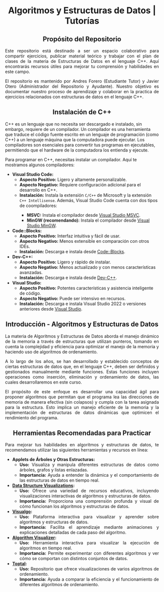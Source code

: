 <!--! Title !-->

<h1 align="center">Algoritmos y Estructuras de Datos | Tutorías</h1>

<!--! About This Repository !-->

<h2 align="center">Propósito del Repositorio</h2>

<div style="text-align:justify;">
  <p>
    Este repositorio está destinado a ser un espacio colaborativo para compartir ejercicios, publicar material teórico y trabajar con el plan de clases de la materia de Estructuras de Datos en el lenguaje C++. Aquí encontrarás recursos útiles para mejorar tu comprensión y habilidades en este campo.
  </p>
  <p>
    El repositorio es mantenido por Andres Forero (Estudiante Tutor) y Javier Otero (Administrador del Repositorio y Ayudante). Nuestro objetivo es documentar nuestro proceso de aprendizaje y colaborar en la practica de ejercicios relacionados con estructuras de datos en el lenguaje C++.
  </p>
</div>

<!--! Installation of C++ !-->

<h2 align="center">Instalación de C++</h2>

<div>
  <p>
    C++ es un lenguaje que no necesita ser descargado e instalado, sin embargo, requiere de un compilador. Un compilador es una herramienta que traduce el código fuente escrito en un lenguaje de programación (como C++) a un lenguaje máquina que la computadora puede ejecutar. Los compiladores son esenciales para convertir tus programas en ejecutables, permitiendo que el hardware de la computadora los entienda y ejecute.
  </p>
  
  <p>Para programar en C++, necesitas instalar un compilador. Aquí te mostramos algunos compiladores:</p>

  <ul>
    <li>
      <strong>Visual Studio Code:</strong>
      <ul>
        <li><strong>Aspecto Positivo:</strong> Ligero y altamente personalizable.</li>
        <li><strong>Aspecto Negativo:</strong> Requiere configuración adicional para el desarrollo en C++.</li>
        <li><strong>Instalación:</strong> Instala la extensión <code>C/C++</code> de Microsoft y la extensión <code>C++ Intellisense</code>. Además, Visual Studio Code cuenta con dos tipos de coompiladores: </li>
        <ul>
          <li><strong>MSVC:</strong> Instala el compilador desde <a href="https://code.visualstudio.com/docs/cpp/config-msvc#_prerequisites">Visual Studio MSVC</a>.</li>
          <li><strong>MinGW (recomendando):</strong> Instala el compilador desde <a href="https://code.visualstudio.com/docs/cpp/config-mingw#_prerequisites">Visual Studio MinGW</a>.</li>
        </ul>
      </ul>
    </li>
    <li>
      <strong>Code::Blocks:</strong>
      <ul>
        <li><strong>Aspecto Positivo:</strong> Interfaz intuitiva y fácil de usar.</li>
        <li><strong>Aspecto Negativo:</strong> Menos extensible en comparación con otros IDEs.</li>
        <li><strong>Instalación:</strong> Descarga e instala desde <a href="http://www.codeblocks.org/downloads">Code::Blocks</a>.</li>
      </ul>
    </li>
    <li>
      <strong>Dev-C++:</strong>
      <ul>
        <li><strong>Aspecto Positivo:</strong> Ligero y rápido de instalar.</li>
        <li><strong>Aspecto Negativo:</strong> Menos actualizado y con menos características avanzadas.</li>
        <li><strong>Instalación:</strong> Descarga e instala desde <a href="https://sourceforge.net/projects/orwelldevcpp/">Dev-C++</a>.</li>
      </ul>
    </li>
    <li>
      <strong>Visual Studio:</strong>
      <ul>
        <li><strong>Aspecto Positivo:</strong> Potentes características y asistencia inteligente de código.</li>
        <li><strong>Aspecto Negativo:</strong> Puede ser intensivo en recursos.</li>
        <li><strong>Instalación:</strong> Descarga e instala Visual Studio 2022 o versiones anteriores desde <a href="https://visualstudio.microsoft.com/">Visual Studio</a>.</li>
      </ul>
    </li>
  </ul>
</div>

<!--! Introduction - Algorithms and Data Structures !-->

<h2 align="center">Introducción - Algoritmos y Estructuras de Datos</h2>

<div style="text-align:justify;">
  <p>La materia de Algoritmos y Estructuras de Datos aborda el manejo dinámico de la memoria a través de estructuras que utilizan punteros, tomando en cuenta la complejidad y eficiencia para optimizar el manejo de la memoria y haciendo uso de algoritmos de ordenamiento.</p>
  <p>A lo largo de los años, se han desarrollado y establecido conceptos de ciertas estructuras de datos que, en el lenguaje C++, deben ser definidos y gestionados manualmente mediante funciones. Estas funciones incluyen operaciones como inserción, eliminación y ordenamiento de datos, las cuales desarrollaremos en este curso.</p>
  <p>El propósito de este enfoque es desarrollar una capacidad ágil para proponer algoritmos que permitan que el programa lea las direcciones de memoria de manera efectiva (sin colapsos) y cumpla con la tarea asignada para la estructura. Esto implica un manejo eficiente de la memoria y la implementación de estructuras de datos dinámicas que optimicen el rendimiento del programa.</p>
</div>

<!--! Recommended Tools for Practice !-->

<h2 align="center">Herramientas Recomendadas para Practicar</h2>

<div style="text-align:justify;">
  <p>Para mejorar tus habilidades en algoritmos y estructuras de datos, te recomendamos utilizar las siguientes herramientas y recursos en línea:</p>
  <ul>
    <li>
      <strong>Applets de Árboles y Otras Estructuras:</strong>
      <ul>
        <li><strong>Uso:</strong> Visualiza y manipula diferentes estructuras de datos como árboles, grafos y listas enlazadas.</li>
        <li><strong>Importancia:</strong> Ayuda a entender la dinámica y el comportamiento de las estructuras de datos en tiempo real.</li>
      </ul>
    </li>
    <li>
      <strong><a href="https://www.cs.usfca.edu/~galles/visualization/Algorithms.html">Data Structure Visualizations</a>:</strong>
      <ul>
        <li><strong>Uso:</strong> Ofrece una variedad de recursos educativos, incluyendo visualizaciones interactivas de algoritmos y estructuras de datos.</li>
        <li><strong>Importancia:</strong> Proporciona una comprensión profunda y visual de cómo funcionan los algoritmos y estructuras de datos.</li>
      </ul>
    </li>
    <li>
      <strong><a href="https://visualgo.net">Visualgo</a>:</strong>
      <ul>
        <li><strong>Uso:</strong> Plataforma interactiva para visualizar y aprender sobre algoritmos y estructuras de datos.</li>
        <li><strong>Importancia:</strong> Facilita el aprendizaje mediante animaciones y explicaciones detalladas de cada paso del algoritmo.</li>
      </ul>
    </li>
    <li>
      <strong><a href="https://algorithm-visualizer.org">Algorithm Visualizer</a>:</strong>
      <ul>
        <li><strong>Uso:</strong> Herramienta interactiva para visualizar la ejecución de algoritmos en tiempo real.</li>
        <li><strong>Importancia:</strong> Permite experimentar con diferentes algoritmos y ver cómo se comportan con distintos conjuntos de datos.</li>
      </ul>
    </li>
    <li>
      <strong><a href="https://www.toptal.com/developers/sorting-algorithms">Toptal</a>:</strong>
      <ul>
        <li><strong>Uso:</strong> Repositorio que ofrece visualizaciones de varios algoritmos de ordenamiento.</li>
        <li><strong>Importancia:</strong> Ayuda a comparar la eficiencia y el funcionamiento de diferentes algoritmos de ordenamiento.</li>
      </ul>
    </li>
  </ul>
</div>












